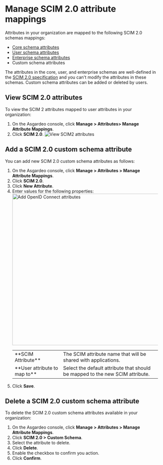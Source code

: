 # Manage SCIM 2.0 attribute mappings

Attributes in your organization are mapped to the following SCIM 2.0 schemas mappings:
- [Core schema attributes](https://datatracker.ietf.org/doc/html/rfc7643#section-3.1)
- [User schema attributes](https://datatracker.ietf.org/doc/html/rfc7643#section-4.1)
- [Enterprise schema attributes](https://datatracker.ietf.org/doc/html/rfc7643#section-4.3)
- Custom schema attributes

The attributes in the core, user, and enterprise schemas are well-defined in the [SCIM 2.0 specification](https://datatracker.ietf.org/doc/html/rfc7643) and you can't modify the attributes in these schemas. Custom schema attributes can be added or deleted by users.

## View SCIM 2.0 attributes
To view the SCIM 2 attributes mapped to user attributes in your organization:
1. On the Asgardeo console, click **Manage > Attributes> Manage Attribute Mappings**.
2. Click **SCIM 2.0**.
   <img :src="$withBase('/assets/img/guides/organization/attributes/attribute-mappings/view-scim2-attributes.png')" alt="View SCIM2 attributes">

## Add a SCIM 2.0 custom schema attribute
You can add new SCIM 2.0 custom schema attributes as follows:

1. On the Asgardeo console, click **Manage > Attributes > Manage Attribute Mappings**.
2. Click **SCIM 2.0**.
3. Click **New Attribute**.
4. Enter values for the following properties:
   <img :src="$withBase('/assets/img/guides/organization/attributes/attribute-mappings/add-scim2-attribute-mapping.png')" alt="Add OpenID Connect attributes" width="500">
   <table>
         <tbody>
           <tr>
               <td>**SCIM Attribute**</td>
               <td>The SCIM attribute name that will be shared with applications.</td>
            </tr>
            <tr>
               <td>**User attribute to map to**</td>
               <td>Select the default attribute that should be mapped to the new SCIM attribute.</td>
            </tr>
         </tbody>
      </table>
5. Click **Save**.

## Delete a SCIM 2.0 custom schema attribute
To delete the SCIM 2.0 custom schema attributes available in your organization:
1. On the Asgardeo console, click **Manage > Attributes > Manage Attribute Mappings**.
2. Click **SCIM 2.0 > Custom Schema**.
3. Select the attribute to delete.
4. Click **Delete**.
5. Enable the checkbox to confirm you action.
6. Click **Confirm**.